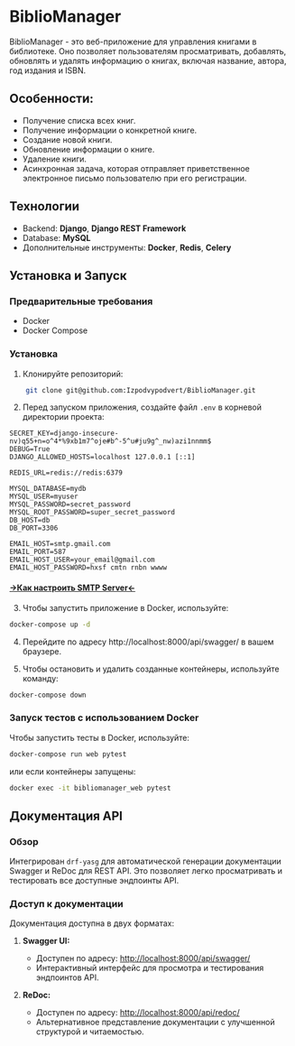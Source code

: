 # BiblioManager

BiblioManager - это веб-приложение для управления книгами в библиотеке. Оно позволяет пользователям просматривать, добавлять, обновлять и удалять информацию о книгах, включая название, автора, год издания и ISBN.

## Особенности:

-   Получение списка всех книг.
-   Получение информации о конкретной книге.
-   Создание новой книги.
-   Обновление информации о книге.
-   Удаление книги.
-   Асинхронная задача, которая отправляет приветственное электронное письмо пользователю при его регистрации.

## Технологии

-   Backend: **Django**, **Django REST Framework**
-   Database: **MySQL**
-   Дополнительные инструменты: **Docker**, **Redis**, **Celery**

## Установка и Запуск

### Предварительные требования

-   Docker
-   Docker Compose

### Установка

1. Клонируйте репозиторий:

```sh
    git clone git@github.com:Izpodvypodvert/BiblioManager.git
```

2. Перед запуском приложения, создайте файл `.env` в корневой директории проекта:

```env
SECRET_KEY=django-insecure-nv)q55+n=o^4*%9xb1m7^oje#b^-5^u#ju9g^_nw)azi1nnmm$
DEBUG=True
DJANGO_ALLOWED_HOSTS=localhost 127.0.0.1 [::1]

REDIS_URL=redis://redis:6379

MYSQL_DATABASE=mydb
MYSQL_USER=myuser
MYSQL_PASSWORD=secret_password
MYSQL_ROOT_PASSWORD=super_secret_password
DB_HOST=db
DB_PORT=3306

EMAIL_HOST=smtp.gmail.com
EMAIL_PORT=587
EMAIL_HOST_USER=your_email@gmail.com
EMAIL_HOST_PASSWORD=hxsf cmtn rnbn wwww
```

#### [->Как настроить SMTP Server<-](https://www.youtube.com/watch?v=HFTesr_r_WI)

3. Чтобы запустить приложение в Docker, используйте:

```sh
docker-compose up -d
```

4. Перейдите по адресу http://localhost:8000/api/swagger/ в вашем браузере.

5. Чтобы остановить и удалить созданные контейнеры, используйте команду:

```sh
docker-compose down
```

### Запуск тестов с использованием Docker

Чтобы запустить тесты в Docker, используйте:

```sh
docker-compose run web pytest
```

или если контейнеры запущены:

```sh
docker exec -it bibliomanager_web pytest
```

## Документация API

### Обзор

Интегрирован `drf-yasg` для автоматической генерации документации Swagger и ReDoc для REST API. Это позволяет легко просматривать и тестировать все доступные эндпоинты API.

### Доступ к документации

Документация доступна в двух форматах:

1. **Swagger UI:**

    - Доступен по адресу: [http://localhost:8000/api/swagger/](http://localhost:8000/api/swagger/)
    - Интерактивный интерфейс для просмотра и тестирования эндпоинтов API.

2. **ReDoc:**
    - Доступен по адресу: [http://localhost:8000/api/redoc/](http://localhost:8000/api/redoc/)
    - Альтернативное представление документации с улучшенной структурой и читаемостью.
